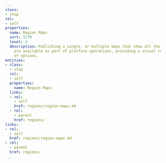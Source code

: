 ```yaml
---
class:
- stop
rel:
- self
properties:
  name: Region Maps
  sort: 3179
  level: 2
  description: Publishing a single, or multiple maps that show all the regions that
    are available as part of platform operations, providing a visual representation
    of options.
entities:
- class:
  - stop
  rel:
  - self
  properties:
    name: Region Maps
  links:
  - rel:
    - self
    href: regions/region-maps.md
  - rel:
    - parent
    href: regions/
links:
- rel:
  - self
  href: regions/region-maps.md
- rel:
  - parent
  href: regions/
...
```

